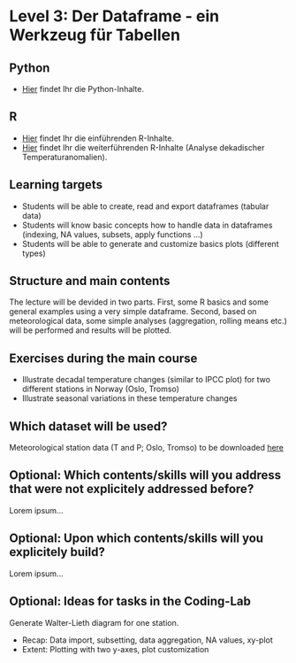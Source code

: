 # Level 3: Der Dataframe - ein Werkzeug für Tabellen

## Python

- [Hier](python/README.md) findet Ihr die Python-Inhalte.

## R

- [Hier](R/Dataframes.html) findet Ihr die einführenden R-Inhalte.
- [Hier](R/Dataframes2.html) findet Ihr die weiterführenden R-Inhalte (Analyse dekadischer Temperaturanomalien).

## Learning targets

- Students will be able to create, read and export dataframes (tabular data)
- Students will know basic concepts how to handle data in dataframes (indexing, NA values, subsets, apply functions ...)
- Students will be able to generate and customize basics plots (different types)

## Structure and main contents

The lecture will be devided in two parts. 
First, some R basics and some general examples using a very simple dataframe. 
Second, based on meteorological data, some simple analyses (aggregation, rolling means etc.) will be performed and results will be plotted.

## Exercises during the main course

- Illustrate decadal temperature changes (similar to IPCC plot) for two different stations in Norway (Oslo, Tromso)
- Illustrate seasonal variations in these temperature changes

## Which dataset will be used?

Meteorological station data (T and P; Oslo, Tromso) to be downloaded [here](https://klimaservicesenter.no)

## Optional: Which contents/skills will you address that were not explicitely addressed before?

Lorem ipsum...


## Optional: Upon which contents/skills will you explicitely build?

Lorem ipsum...


## Optional: Ideas for tasks in the Coding-Lab

Generate Walter-Lieth diagram for one station.
- Recap: Data import, subsetting, data aggregation, NA values, xy-plot
- Extent: Plotting with two y-axes, plot customization


